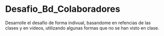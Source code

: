 # Desafio_Bd_Colaboradores
Desarrolle el desafio de forma indivual, basandome en refencias de las clases y en videos, utilizando algunas formas que no se han visto en clase.